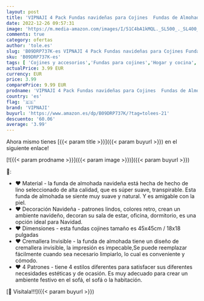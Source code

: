 ```yaml
---
layout: post
title: 'VIPNAJI 4 Pack Fundas navideñas para Cojines  Fundas de Almohada  Feliz Navidad Encantador Papá Noel Alce Algodón Lino Throw Pillow Case Funda de Almohada para Cojín 45x45 cm'
date: 2022-12-26 09:57:31
image: 'https://m.media-amazon.com/images/I/51C4bA1kMQL._SL500_._SL400_.jpg'
comments: true
category: ofertas
author: 'tole.es'
slug: 'B09DRP737K-es VIPNAJI 4 Pack Fundas navideñas para Cojines Fundas de...'
sku: 'B09DRP737K-es'
tags: [ 'Cojines y accesorios','Fundas para cojines','Hogar y cocina','Textiles del hogar','navidad','vipnaji','🇪🇸', ]
actualPrice: 3.99 EUR
currency: EUR
price: 3.99
comparePrice: 9.99 EUR
prodname: 'VIPNAJI 4 Pack Fundas navideñas para Cojines  Fundas de Almohada  Feliz Navidad Encantador Papá Noel Alce Algodón Lino Throw Pillow Case Funda de Almohada para Cojín 45x45 cm'
country: 'es'
flag: '🇪🇸'
brand: 'VIPNAJI'
buyurl: 'https://www.amazon.es/dp/B09DRP737K/?tag=tolees-21'
descuento: '60.06'
average: '3.99'
---
```


Ahora mismo tienes [{{< param title >}}]({{< param buyurl >}}) en el siguiente enlace!

[![{{< param prodname >}}]({{< param image >}})]({{< param buyurl >}})

🔎:

- ❤ Material - la funda de almohada navideña está hecha de hecho de lino seleccionado de alta calidad, que es súper suave, transpirable. Esta funda de almohada se siente muy suave y natural. Y es amigable con la piel.
- ❤ Decoración Navideña - patrones lindos, colores retro, crean un ambiente navideño, decoran su sala de estar, oficina, dormitorio, es una opción ideal para Navidad.
- ❤ Dimensiones - esta fundas cojines tamaño es 45x45cm / 18x18 pulgadas
- ❤ Cremallera Invisible - la funda de almohada tiene un diseño de cremallera invisible, la impresión es impecable,Se puede reemplazar fácilmente cuando sea necesario limpiarlo, lo cual es conveniente y cómodo.
- ❤ 4 Patrones - tiene 4 estilos diferentes para satisfacer sus diferentes necesidades estéticas y de ocasión. Es muy adecuado para crear un ambiente festivo en el sofá, el sofá o la habitación.

[🛒 Visítala!!!]({{< param buyurl >}})
